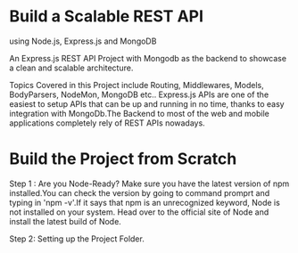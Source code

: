 # Build a Scalable REST API 
using Node.js, Express.js and MongoDB

An Express.js REST API Project with Mongodb as the backend to showcase a clean and scalable architecture.

Topics Covered in this Project include Routing, Middlewares, Models, BodyParsers, NodeMon, MongoDB etc..
Express.js APIs are one of the easiest to setup APIs that can be up and running in no time, thanks to easy integration with MongoDb.The Backend to most of the web and mobile applications completely rely of REST APIs nowadays.

# Build the Project from Scratch
Step 1 : Are you Node-Ready?
Make sure you have the latest version of npm installed.You can check the version by going to command promprt and typing in 'npm -v'.If it says that npm is an unrecognized keyword, Node is not installed on your system. Head over to the official site of Node and install the latest build of Node.

Step 2: Setting up the Project Folder.
